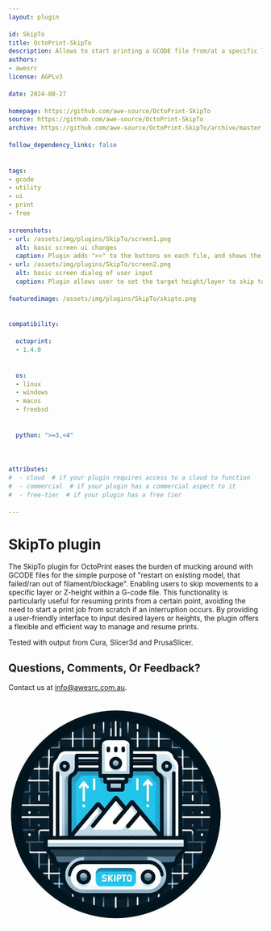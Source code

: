 ```yaml
---
layout: plugin

id: SkipTo
title: OctoPrint-SkipTo
description: Allows to start printing a GCODE file from/at a specific layer or z-height
authors:
- awesrc
license: AGPLv3

date: 2024-08-27

homepage: https://github.com/awe-source/OctoPrint-SkipTo
source: https://github.com/awe-source/OctoPrint-SkipTo
archive: https://github.com/awe-source/OctoPrint-SkipTo/archive/master.zip

follow_dependency_links: false


tags:
- gcode
- utility
- ui
- print
- free

screenshots:
- url: /assets/img/plugins/SkipTo/screen1.png
  alt: basic screen ui changes
  caption: Plugin adds ">>" to the buttons on each file, and shows the current layer/z-height as it prints for reference purposes.
- url: /assets/img/plugins/SkipTo/screen2.png
  alt: basic screen dialog of user input
  caption: Plugin allows user to set the target height/layer to skip to.

featuredimage: /assets/img/plugins/SkipTo/skipto.png


compatibility:

  octoprint:
  - 1.4.0


  os:
  - linux
  - windows
  - macos
  - freebsd


  python: ">=3,<4"



attributes:
#  - cloud  # if your plugin requires access to a cloud to function
#  - commercial  # if your plugin has a commercial aspect to it
#  - free-tier  # if your plugin has a free tier

---
```


# SkipTo plugin

The SkipTo plugin for OctoPrint eases the burden of mucking around with GCODE files for the simple purpose of "restart on existing model, that failed/ran out of filament/blockage".
Enabling users to skip movements to a specific layer or Z-height within a G-code file. This functionality is particularly useful for resuming prints from a certain point, avoiding the need to start a print job from scratch if an interruption occurs. By providing a user-friendly interface to input desired layers or heights, the plugin offers a flexible and efficient way to manage and resume prints.

Tested with output from Cura, Slicer3d and PrusaSlicer.

## Questions, Comments, Or Feedback?

Contact us at [info@awesrc.com.au](info@awesrc.com.au).

![screenshot](/assets/img/plugins/SkipTo/skipto.png)
